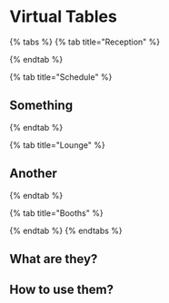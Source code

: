# Virtual Tables

{% tabs %}
{% tab title="Reception" %}

{% endtab %}

{% tab title="Schedule" %}
## Something


{% endtab %}

{% tab title="Lounge" %}
## Another
{% endtab %}

{% tab title="Booths" %}

{% endtab %}
{% endtabs %}

## What are they?





## How to use them?


